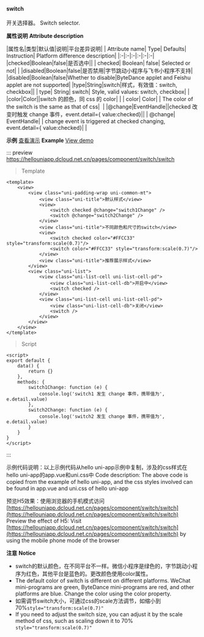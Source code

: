 #### switch

开关选择器。
Switch selector.

**属性说明**
**Attribute description**

|属性名|类型|默认值|说明|平台差异说明|
| Attribute name| Type| Defaults| Instruction| Platform difference description|
|:-|:-|:-|:-|:-|:-|
|checked|Boolean|false|是否选中||
| checked| Boolean| false| Selected or not| |
|disabled|Boolean|false|是否禁用|字节跳动小程序与飞书小程序不支持|
|disabled|Boolean|false|Whether to disable|ByteDance applet and Feishu applet are not supported|
|type|String|switch|样式，有效值：switch, checkbox||
| type| String| switch| Style, valid values: switch, checkbox| |
|color|Color||switch 的颜色，同 css 的 color|&nbsp;|
| color| Color| | The color of the switch is the same as that of css|  |
|@change|EventHandle||checked 改变时触发 change 事件，event.detail={ value:checked}||
| @change| EventHandle| | change event is triggered at checked changing, event.detail={ value:checked}| |

**示例** [查看演示](https://hellouniapp.dcloud.net.cn/pages/component/switch/switch)
**Example** [View demo](https://hellouniapp.dcloud.net.cn/pages/component/switch/switch)
 
::: preview https://hellouniapp.dcloud.net.cn/pages/component/switch/switch
> Template
```vue
<template>
	<view>
		<view class="uni-padding-wrap uni-common-mt">
			<view class="uni-title">默认样式</view>
			<view>
				<switch checked @change="switch1Change" />
				<switch @change="switch2Change" />
			</view>
			<view class="uni-title">不同颜色和尺寸的switch</view>
			<view>
				<switch checked color="#FFCC33" style="transform:scale(0.7)"/>
				<switch color="#FFCC33" style="transform:scale(0.7)"/>
			</view>
			<view class="uni-title">推荐展示样式</view>
		</view>
		<view class="uni-list">
			<view class="uni-list-cell uni-list-cell-pd">
				<view class="uni-list-cell-db">开启中</view>
				<switch checked />
			</view>
			<view class="uni-list-cell uni-list-cell-pd">
				<view class="uni-list-cell-db">关闭</view>
				<switch />
			</view>
		</view>
	</view>
</template>
```
> Script
```vue
<script>
export default {
    data() {
        return {}
    },
    methods: {
        switch1Change: function (e) {
            console.log('switch1 发生 change 事件，携带值为', e.detail.value)
        },
        switch2Change: function (e) {
            console.log('switch2 发生 change 事件，携带值为', e.detail.value)
        }
    }
}
</script>
```
:::


示例代码说明：以上示例代码从hello uni-app示例中复制，涉及的css样式在hello uni-app的app.vue和uni.css中
Code description: The above code is copied from the example of hello uni-app, and the css styles involved can be found in app.vue and uni.css of hello uni-app

预览H5效果：使用浏览器的手机模式访问[https://hellouniapp.dcloud.net.cn/pages/component/switch/switch](https://hellouniapp.dcloud.net.cn/pages/component/switch/switch)
Preview the effect of H5: Visit [https://hellouniapp.dcloud.net.cn/pages/component/switch/switch](https://hellouniapp.dcloud.net.cn/pages/component/switch/switch) by using the mobile phone mode of the browser

**注意**
**Notice**
- switch的默认颜色，在不同平台不一样。微信小程序是绿色的，字节跳动小程序为红色，其他平台是蓝色的。更改颜色使用color属性。
- The default color of switch is different on different platforms. WeChat mini-programs are green, ByteDance mini-programs are red, and other platforms are blue. Change the color using the color property.
- 如需调节switch大小，可通过css的scale方法调节，如缩小到70%`style="transform:scale(0.7)"`
- If you need to adjust the switch size, you can adjust it by the scale method of css, such as scaling down it to 70% `style="transform:scale(0.7)"`
